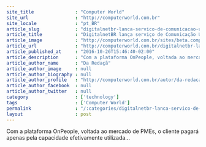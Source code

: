 ```yaml
---
site_title               : "Computer World"
site_url                 : "http://computerworld.com.br"
site_locale              : "pt_BR"
article_slug             : "digitalnetbr-lanca-servico-de-comunicacao-unificada-em-nuvem"
article_title            : "DigitalnetBR lança serviço de Comunicação Unificada em nuvem"
article_image            : "http://computerworld.com.br/sites/beta.computerworld.com.br/files/news_articles/sala_de_imersao_digitalnetbr.jpg"
article_url              : "http://computerworld.com.br/digitalnetbr-lanca-servico-de-comunicacao-unificada-em-nuvem"
article_published_at     : "2016-10-26T15:46:40-02:00"
article_description      : "Com a plataforma OnPeople, voltada ao mercado de PMEs, o cliente pagará apenas pela capacidade efetivamente utilizada..."
article_author_name      : "Da Redaçã"
article_author_image     : null
article_author_biography : null
article_author_profile   : "http://computerworld.com.br/autor/da-redacao"
article_author_facebook  : null
article_author_twitter   : null
category                 : ['technology']
tags                     : ['Computer World']
permalink                : "/:categories/digitalnetbr-lanca-servico-de-comunicacao-unificada-em-nuvem/"
layout                   : post
---
```


Com a plataforma OnPeople, voltada ao mercado de PMEs, o cliente pagará apenas pela capacidade efetivamente utilizada...
